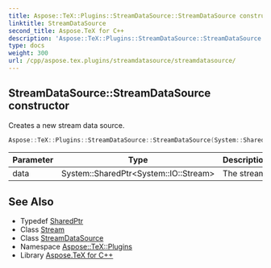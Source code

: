 ```yaml
---
title: Aspose::TeX::Plugins::StreamDataSource::StreamDataSource constructor
linktitle: StreamDataSource
second_title: Aspose.TeX for C++
description: 'Aspose::TeX::Plugins::StreamDataSource::StreamDataSource constructor. Creates a new stream data source in C++.'
type: docs
weight: 300
url: /cpp/aspose.tex.plugins/streamdatasource/streamdatasource/
---
```

## StreamDataSource::StreamDataSource constructor


Creates a new stream data source.

```cpp
Aspose::TeX::Plugins::StreamDataSource::StreamDataSource(System::SharedPtr<System::IO::Stream> data)
```


| Parameter | Type | Description |
| --- | --- | --- |
| data | System::SharedPtr\<System::IO::Stream\> | The stream. |

## See Also

* Typedef [SharedPtr](../../../system/sharedptr/)
* Class [Stream](../../../system.io/stream/)
* Class [StreamDataSource](../)
* Namespace [Aspose::TeX::Plugins](../../)
* Library [Aspose.TeX for C++](../../../)
